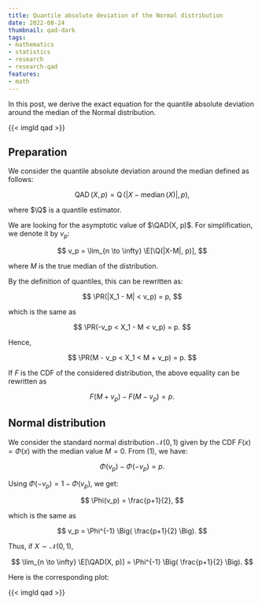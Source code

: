 ```yaml
---
title: Quantile absolute deviation of the Normal distribution
date: 2022-08-24
thumbnail: qad-dark
tags:
- mathematics
- statistics
- research
- research-qad
features:
- math
---
```


In this post,
  we derive the exact equation for the quantile absolute deviation around the median of the Normal distribution.

{{< imgld qad >}}

<!--more-->

## Preparation

We consider the quantile absolute deviation around the median defined as follows:

$$
\newcommand{\E}{\mathbb{E}}
\newcommand{\PR}{\mathbb{P}}
\newcommand{\Q}{\operatorname{Q}}
\newcommand{\QAD}{\operatorname{QAD}}
\newcommand{\median}{\operatorname{median}}
\QAD(X, p) = \Q(|X - \median(X)|, p),
$$

  where $\Q$ is a quantile estimator.

We are looking for the asymptotic value of $\QAD(X, p)$.
For simplification, we denote it by $v_p$:

$$
v_p = \lim_{n \to \infty} \E[\Q(|X-M|, p)],
$$

where $M$ is the true median of the distribution.

By the definition of quantiles, this can be rewritten as:

$$
\PR(|X_1 - M| < v_p) = p,
$$

which is the same as

$$
\PR(-v_p < X_1 - M < v_p) = p.
$$

Hence,

$$
\PR(M - v_p < X_1 < M + v_p) = p.
$$

If $F$ is the CDF of the considered distribution, the above equality can be rewritten as

$$
F(M + v_p) - F(M - v_p) = p.
\tag{1}
$$

## Normal distribution

We consider the standard normal distribution $\mathcal{N}(0, 1)$
  given by the CDF $F(x)=\Phi(x)$ with the median value $M=0$.
From (1), we have:

$$
\Phi(v_p) - \Phi(-v_p) = p.
$$

Using $\Phi(-v_p) = 1 - \Phi(v_p)$, we get:

$$
\Phi(v_p) = \frac{p+1}{2},
$$

which is the same as

$$
v_p = \Phi^{-1} \Big( \frac{p+1}{2} \Big).
$$

Thus, if $X \sim \mathcal{N}(0, 1)$,

$$
\lim_{n \to \infty} \E[\QAD(X, p)] = \Phi^{-1} \Big( \frac{p+1}{2} \Big).
$$

Here is the corresponding plot:

{{< imgld qad >}}